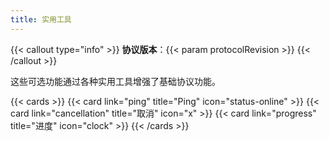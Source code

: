 ```yaml
---
title: 实用工具
---
```


{{< callout type="info" >}} **协议版本**：{{< param protocolRevision >}}
{{< /callout >}}

这些可选功能通过各种实用工具增强了基础协议功能。

{{< cards >}} {{< card link="ping" title="Ping" icon="status-online" >}}
{{< card link="cancellation" title="取消" icon="x" >}}
{{< card link="progress" title="进度" icon="clock" >}} {{< /cards >}}